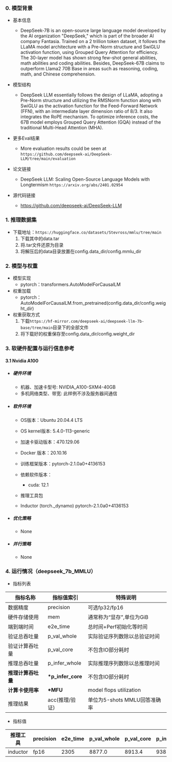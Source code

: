 ### 0. 模型背景

* 基本信息
  * DeepSeek-7B is an open-source large language model developed by the AI organization "DeepSeek," which is part of the broader AI company Fantasia. Trained on a 2 trillion token dataset, it follows the LLaMA model architecture with a Pre-Norm structure and SwiGLU activation function, using Grouped Query Attention for efficiency. The 30-layer model has shown strong few-shot general abilities, math abilities and coding abilities. Besides, DeepSeek-67B claims to outperform Llama2 70B Base in areas such as reasoning, coding, math, and Chinese comprehension. 

* 模型结构
  * DeepSeek LLM essentially follows the design of LLaMA, adopting a Pre-Norm structure and utilizing the RMSNorm function along with SwiGLU as the activation function for the Feed-Forward Network (FFN), with an intermediate layer dimension ratio of 8/3. It also integrates the RoPE mechanism. To optimize inference costs, the 67B model employs Grouped Query Attention (GQA) instead of the traditional Multi-Head Attention (MHA).

* 更多Eval结果
  * More evaluation results could be seen at `https://github.com/deepseek-ai/DeepSeek-LLM/tree/main/evaluation`

* 论文链接
  * DeepSeek LLM: Scaling Open-Source Language Models with Longtermism `https://arxiv.org/abs/2401.02954`

* 源代码链接
  * https://github.com/deepseek-ai/DeepSeek-LLM

### 1. 推理数据集

* 下载地址：`https://huggingface.co/datasets/Stevross/mmlu/tree/main`
  1. 下载其中的data.tar
  2. 将.tar文件还原为目录
  3. 将解压后的data目录放置在config.data_dir/config.mmlu_dir

### 2. 模型与权重

* 模型实现
  * pytorch：transformers.AutoModelForCausalLM
* 权重加载
  * pytorch：AutoModelForCausalLM.from_pretrained(config.data_dir/config.weight_dir)
* 权重获取方式
  1. 下载`https://hf-mirror.com/deepseek-ai/deepseek-llm-7b-base/tree/main`目录下的全部文件
  2. 将下载好的权重保存至config.data_dir/config.weight_dir

### 3. 软硬件配置与运行信息参考

#### 3.1 Nvidia A100

- ##### 硬件环境
    - 机器、加速卡型号: NVIDIA_A100-SXM4-40GB
    - 多机网络类型、带宽: 此样例不涉及服务器间通信

- ##### 软件环境
   - OS版本：Ubuntu 20.04.4 LTS
   - OS kernel版本: 5.4.0-113-generic
   - 加速卡驱动版本：470.129.06
   - Docker 版本：20.10.16
   - 训练框架版本：pytorch-2.1.0a0+4136153
   - 依赖软件版本：
     - cuda: 12.1
   
   - 推理工具包
   - Inductor (torch._dynamo) pytorch-2.1.0a0+4136153
   
- ##### 优化策略

   - None

- ##### 并行策略

   - None



### 4. 运行情况（deepseek_7b_MMLU）

* 指标列表

| 指标名称           | 指标值索引        | 特殊说明                                                    |
| ------------------ | ----------------- | ----------------------------------------------------------- |
| 数据精度           | precision         | 可选fp32/fp16                                               |
| 硬件存储使用       | mem               | 通常称为“显存”,单位为GiB                                    |
| 端到端时间         | e2e_time          | 总时间+Perf初始化等时间                                     |
| 验证总吞吐量       | p_val_whole       | 实际验证序列数除以总验证时间                                |
| 验证计算吞吐量     | p_val_core       | 不包含IO部分耗时                                            |
| 推理总吞吐量       | p_infer_whole     | 实际推理序列数除以总推理时间                                |
| **推理计算吞吐量** | **\*p_infer_core** | 不包含IO部分耗时                             |
| **计算卡使用率** | **\*MFU** | model flops utilization                             |
| 推理结果           | acc(推理/验证)    | 单位为5-shots MMLU回答准确率                            |

* 指标值


| 推理工具  | precision | e2e_time | p_val_whole | p_val_core | p_infer_whole | \*p_infer_core | \*MFU     | acc         | mem        |
| ----------- | --------- | ---- | ---- | -------- | ----------- | ---------- | ------------- | ------------ | ----------- |
| inductor | fp16      | 2305     | 8877.0      | 8913.4     | 9383.8        | 10338.8        | 46.4% | 48.2%/48.2% | 28.7/40.0 |
